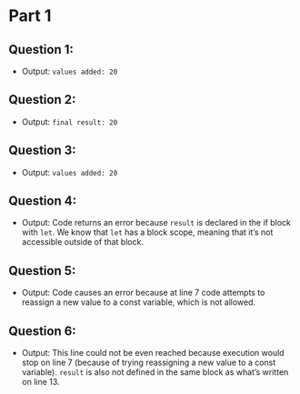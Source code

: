 # Part 1

## Question 1:
- Output: `values added: 20`

## Question 2:
- Output: `final result: 20`

## Question 3:
- Output: `values added: 20`

## Question 4:
- Output: Code returns an error because `result` is declared in the if block with `let`. We know that `let` has a block scope, meaning that it’s not accessible outside of that block.

## Question 5:
- Output: Code causes an error because at line 7 code attempts to reassign a new value to a const variable, which is not allowed. 

## Question 6:
- Output: This line could not be even reached because execution would stop on line 7 (because of trying reassigning a new value to a const variable). `result` is also not defined in the same block as what’s written on line 13.
